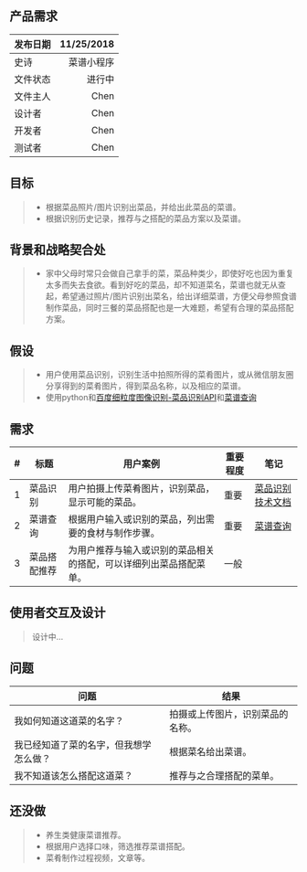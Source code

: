 ## 产品需求
| 发布日期 | 11/25/2018 |
| --------   | -----:  |
| 史诗 | 菜谱小程序 |
| 文件状态 | 进行中 |
| 文件主人 | Chen |
| 设计者  | Chen |
| 开发者  | Chen |
| 测试者  | Chen |

## 目标
> * 根据菜品照片/图片识别出菜品，并给出此菜品的菜谱。
> * 根据识别历史记录，推荐与之搭配的菜品方案以及菜谱。


## 背景和战略契合处
> * 家中父母时常只会做自己拿手的菜，菜品种类少，即使好吃也因为重复太多而失去食欲。看到好吃的菜品，却不知道菜名，菜谱也就无从查起，希望通过照片/图片识别出菜名，给出详细菜谱，方便父母参照食谱制作菜品，同时三餐的菜品搭配也是一大难题，希望有合理的菜品搭配方案。

## 假设
> * 用户使用菜品识别，识别生活中拍照所得的菜肴图片，或从微信朋友圈分享得到的菜肴图片，得到菜品名称，以及相应的菜谱。
> * 使用python和[百度细粒度图像识别-菜品识别API](https://cloud.baidu.com/product/imagerecognition/fine_grained)和[菜谱查询](http://www.mob.com/product/api/detail/4)

## 需求
| # | 标题 | 用户案例 | 重要程度 | 笔记 |
| -------- | ----- | ---- | -------- | ----- |
| 1 | 菜品识别 | 用户拍摄上传菜肴图片，识别菜品，显示可能的菜品。 | 重要 | [菜品识别技术文档](https://cloud.baidu.com/doc/IMAGERECOGNITION/ImageClassify-API.html#.AA.42.11.B6.D8.DB.EB.F6.75.87.9F.7E.88.AC.D7.60) |
| 2 | 菜谱查询 | 根据用户输入或识别的菜品，列出需要的食材与制作步骤。 | 重要 | [菜谱查询](http://www.mob.com/product/api/detail/4) |
| 3 | 菜品搭配推荐 | 为用户推荐与输入或识别的菜品相关的搭配，可以详细列出菜品搭配菜单。 | 一般 |  |

## 使用者交互及设计
> 设计中...

## 问题
| 问题 | 结果 |
| -------- | ----- |
| 我如何知道这道菜的名字？ | 拍摄或上传图片，识别菜品的名称。 |
| 我已经知道了菜的名字，但我想学怎么做？ | 根据菜名给出菜谱。 |
| 我不知道该怎么搭配这道菜？ | 推荐与之合理搭配的菜单。 |

## 还没做
> * 养生类健康菜谱推荐。
> * 根据用户选择口味，筛选推荐菜谱搭配。
> * 菜肴制作过程视频，文章等。
